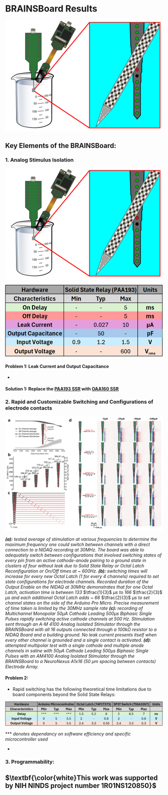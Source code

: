 # BRAINSBoard Results

<p align="center">
 <img src=/Results/Figures/ResultsExpSetup.png/>
</p>

## Key Elements of the BRAINSBoard:
### 1. Analog Stimulus Isolation

<p align="center">
 <img src=/Results/Figures/ResultsExpSetup.png/>
</p>

<p align="center">
 <img src=/Results/Figures/datasheet2.PNG/>
</p>

#### Problem 1: Leak Current and Output Capacitance

 -
#### Solution 1: Replace the <a href="https://cdn1-originals.webdamdb.com/14154_151801265?cache=1732603283&response-content-disposition=inline;filename=PAA193.pdf&response-content-type=application/pdf&Policy=eyJTdGF0ZW1lbnQiOlt7IlJlc291cmNlIjoiaHR0cCo6Ly9jZG4xLW9yaWdpbmFscy53ZWJkYW1kYi5jb20vMTQxNTRfMTUxODAxMjY1P2NhY2hlPTE3MzI2MDMyODMmcmVzcG9uc2UtY29udGVudC1kaXNwb3NpdGlvbj1pbmxpbmU7ZmlsZW5hbWU9UEFBMTkzLnBkZiZyZXNwb25zZS1jb250ZW50LXR5cGU9YXBwbGljYXRpb24vcGRmIiwiQ29uZGl0aW9uIjp7IkRhdGVMZXNzVGhhbiI6eyJBV1M6RXBvY2hUaW1lIjoyMTQ3NDE0NDAwfX19XX0_&Signature=KEhrRK-vYwk0ggFpEj8wrtBzJmtt7BLaQpuE0VpQ6zIkfrLoIbx35HtgxQp~mzP1G8wXjwMnEd2zExPyTWqPD8bcKLJTfQP483ssKtQgMZSv9g4kMZWmTeWzq72~uDpBGg3QDFOSoxpoQ4pNKS8JEbIiLR73WmyYWHy~x8HXiKn1oemtWMO5ZJkIW832eBlLtIbZF6mad9GiruNMyseB5M5vAtnD5xpdgm85AQOtLEowx-~A6fRC1GCmJKfGsC2NgjsDT588YpRlWTskNJhZ7zaYhGDO9GeALtxS0ZmNQy8JBUkahIwGCS4s0QiuV7Lvj7qD-rCDa4SswuSvqyvkgw__&Key-Pair-Id=APKAI2ASI2IOLRFF2RHA">PAA193 SSR</a> with <a href="https://cdn1-originals.webdamdb.com/12956_135154079?cache=1729648393&response-content-disposition=inline;filename=OAA160.pdf&response-content-type=application/pdf&Policy=eyJTdGF0ZW1lbnQiOlt7IlJlc291cmNlIjoiaHR0cCo6Ly9jZG4xLW9yaWdpbmFscy53ZWJkYW1kYi5jb20vMTI5NTZfMTM1MTU0MDc5P2NhY2hlPTE3Mjk2NDgzOTMmcmVzcG9uc2UtY29udGVudC1kaXNwb3NpdGlvbj1pbmxpbmU7ZmlsZW5hbWU9T0FBMTYwLnBkZiZyZXNwb25zZS1jb250ZW50LXR5cGU9YXBwbGljYXRpb24vcGRmIiwiQ29uZGl0aW9uIjp7IkRhdGVMZXNzVGhhbiI6eyJBV1M6RXBvY2hUaW1lIjoyMTQ3NDE0NDAwfX19XX0_&Signature=AXHYEUwQeGlJv0wT-6YeKM1RikhenEa59iUFNI39tTOkFUg2SDUpqC-E0H8ncd0Q7HQ08yBqlckWgHi77eyu01f4YnqluGsyMgwveAA9lgVK35F8CKfdHTVbH9U3SGNk3P30u9mg-Cwjt3lLbItZ5srsjdkrtmY~ygdudVYNud--zzGRss3OerThwrDle2YjYWR0AnRQs9qA01ERjdj3iEWlwWsxjy~kbYyX732hxke7vOttaN5PPq~9jG1AofzusaQnYLKNld86RVlLb~SNYGWz9AfdbnLhnX-XlATFZXGDKhS-sPZHe1oXKVAZrJjDEzQASST77NQPldvNG~NaTg__&Key-Pair-Id=APKAI2ASI2IOLRFF2RHA">OAA160 SSR</a>



### 2. Rapid and Customizable Switching and Configurations of electrode contacts

<p align="center">
 <img src=/Results/Figures/RapidSwitchingFigure.png/>
</p>

***(a):*** *tested average of stimulation at various frequencies to determine the maximum frequency one could switch between channels with a direct connection to a NIDAQ recording at 30MHz. The board was able to adequately switch between configurations that involved switching states of every pin from an active cathode-anode pairing to a ground state in clusters of four without leak due to Solid State Relay or Octal Latch Reconfiguration or On/Off times at ~ 600Hz.* ***(b):*** *switching times will increase for every new Octal Latch (1 for every 4 channels) required to set state configurations for electrode channels. Recorded duration of the Output Enable on the NIDAQ at 30MHz demonstrates that for one Octal Latch, activation time is between 133* $\tfrac{1}{3}\$ *μs to 166* $\tfrac{2}{3}$ *μs and each additional Octal Latch adds ~ 66* $\tfrac{2}{3}\$ *μs to set channel states on the side of the Arduino Pro Micro. Precise measurement of time taken is limited by the 30MHz sample rate* ***(c):*** *recording of Multichannel Monopolar 50µA Cathode Leading 500µs Biphasic Single Pulses rapidly switching active cathode channels at 500 Hz. Stimulation sent through an A-M 4100 Analog Isolated Stimulator through the BRAINSBoard with all 16 outputs connected through a 100kΩ resistor to a NIDAQ Board and a building ground. No leak current presents itself when every other channel is grounded and a single contact is activated.* ***(d):*** *attempted multipolar test with a single cathode and multiple anode channels in saline with 50µA Cathode Leading 500µs Biphasic Single Pulses with an AM4100 Analog Isolated Stimulator through the BRAINSBoard to a NeuroNexus A1x16 (50 µm spacing between contacts) Electrode Array.*

#### Problem 2:
 - Rapid switching has the following theoretical time limitations due to board components beyond the Solid State Relays:
<p align="center">
 <img src=/Results/Figures/datasheet1.PNG/>
</p>

*** *denotes dependancy on software efficiency and specific microcontroller used* 

 - 

### 3. Programmability:

## $\textbf{\color{white}This work was supported by NIH NINDS project number 1R01NS120850}$
